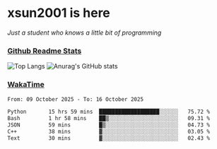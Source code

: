 # xsun2001 is here

*Just a student who knows a little bit of programming*

### [Github Readme Stats](https://github.com/anuraghazra/github-readme-stats)

![Top Langs](https://github-readme-stats.vercel.app/api/top-langs/?username=xsun2001&layout=compact&theme=radical) ![Anurag's GitHub stats](https://github-readme-stats.vercel.app/api?username=xsun2001&show_icons=true&theme=radical)

### [WakaTime](https://wakatime.com)

<!--START_SECTION:waka-->

```txt
From: 09 October 2025 - To: 16 October 2025

Python       15 hrs 59 mins  ███████████████████░░░░░░   75.72 %
Bash         1 hr 58 mins    ██▒░░░░░░░░░░░░░░░░░░░░░░   09.31 %
JSON         59 mins         █▒░░░░░░░░░░░░░░░░░░░░░░░   04.73 %
C++          38 mins         ▓░░░░░░░░░░░░░░░░░░░░░░░░   03.05 %
Text         30 mins         ▓░░░░░░░░░░░░░░░░░░░░░░░░   02.43 %
```

<!--END_SECTION:waka-->
